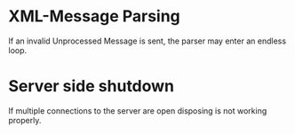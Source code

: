 # XML-Message Parsing
If an invalid Unprocessed Message is sent, the parser may enter an endless loop.

# Server side shutdown
If multiple connections to the server are open disposing is not working properly.